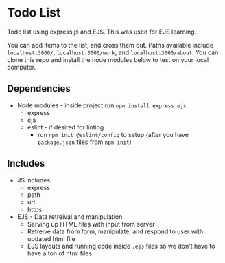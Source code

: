 # Todo List

Todo list using express.js and EJS. This was used for EJS learning. 

You can add items to the list, and cross them out. Paths available include `localhost:3000/`, `localhost:3000/work`, and `localhost:3000/about`. You can clone this repo and install the node modules below to test on your local computer. 

## Dependencies

-   Node modules - inside project run `npm install express ejs`
    -   express
    -	ejs
    -   eslint - if desired for linting
    	-   run `npm init @eslint/config` to setup (after you have `package.json` files from `npm init`)

## Includes

-   JS includes
    -   express
    -   path
    -   url
    -   https
-   EJS - Data retreival and manipulation
    -   Serving up HTML files with input from server
    -   Retreive data from form, manipulate, and respond to user with updated html file
    -   EJS layouts and running code inside `.ejs` files so we don't have to have a ton of html files
